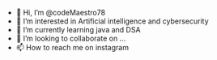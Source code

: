 - 👋 Hi, I’m @codeMaestro78
- 👀 I’m interested in Artificial intelligence and cybersecurity
- 🌱 I’m currently learning java and DSA
- 💞️ I’m looking to collaborate on ...
- 📫 How to reach me on instagram

<!---
codeMaestro78/codeMaestro78 is a ✨ special ✨ repository because its `README.md` (this file) appears on your GitHub profile.
You can click the Preview link to take a look at your changes.
--->
